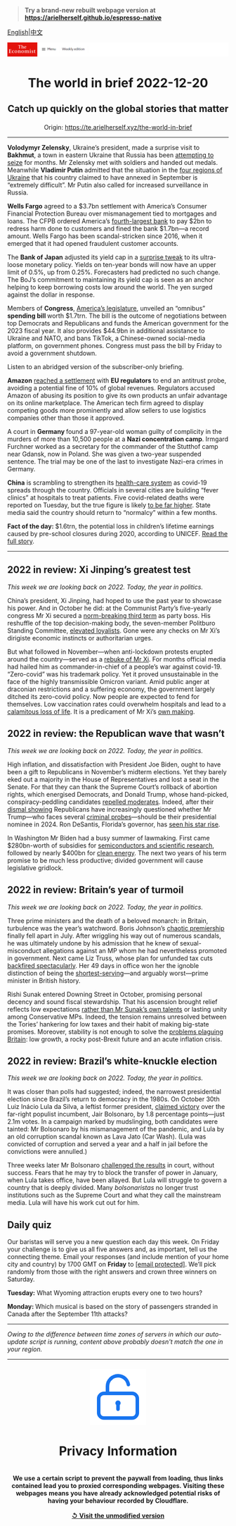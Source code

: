 > **Try a brand-new rebuilt webpage version at https://arielherself.github.io/espresso-native**

[English](https://github.com/arielherself/espresso/blob/main/README.md)|[中文](https://github-com.translate.goog/arielherself/espresso/blob/main/README.md?_x_tr_sl=en&_x_tr_tl=zh-CN&_x_tr_hl=zh-CN&_x_tr_pto=wapp)



![The Economist](menubar.png)

# <p align="center">The world in brief 2022-12-20</p>

## <p align="center">Catch up quickly on the global stories that matter</p>

<p align="center">Origin: <a href="https://te.arielherself.xyz/the-world-in-brief">https://te.arielherself.xyz/the-world-in-brief</a><hr>

<strong>Volodymyr Zelensky</strong>, Ukraine’s president, made a surprise visit to <strong>Bakhmut</strong>, a town in eastern Ukraine that Russia has been [attempting to seize](https://te.arielherself.xyz/europe/2022/12/06/russia-is-hurling-troops-at-the-tiny-ukrainian-town-of-bakhmut) for months. Mr Zelensky met with soldiers and handed out medals. Meanwhile <strong>Vladimir Putin</strong> admitted that the situation in the [four regions of Ukraine](https://te.arielherself.xyz/zaluzhny-transcript) that his country claimed to have annexed in September is “extremely difficult”. Mr Putin also called for increased surveillance in Russia.

<strong>Wells Fargo</strong> agreed to a $3.7bn settlement with America’s Consumer Financial Protection Bureau over mismanagement tied to mortgages and loans. The CFPB ordered America’s [fourth-largest bank](https://te.arielherself.xyz/finance-and-economics/2019/10/26/what-kind-of-bank-will-wells-fargo-be) to pay $2bn to redress harm done to customers and fined the bank $1.7bn—a record amount. Wells Fargo has been scandal-stricken since 2016, when it emerged that it had opened fraudulent customer accounts.

The <strong>Bank of Japan</strong> adjusted its yield cap in a [surprise tweak](https://te.arielherself.xyz/finance-and-economics/2022/12/20/the-bank-of-japan-shocks-investors) to its ultra-loose monetary policy. Yields on ten-year bonds will now have an upper limit of 0.5%, up from 0.25%. Forecasters had predicted no such change. The BoJ’s commitment to maintaining its yield cap is seen as an anchor helping to keep borrowing costs low around the world. The yen surged against the dollar in response.

Members of <strong>Congress</strong>, [America’s legislature](https://te.arielherself.xyz/leaders/2022/11/23/a-wish-list-of-centrist-proposals-for-the-lame-duck-congress), unveiled an “omnibus” <strong>spending bill </strong>worth $1.7trn. The bill is the outcome of negotiations between top Democrats and Republicans and funds the American government for the 2023 fiscal year. It also provides $44.9bn in additional assistance to Ukraine and NATO, and bans TikTok, a Chinese-owned social-media platform, on government phones. Congress must pass the bill by Friday to avoid a government shutdown. 

Listen to an abridged version of the subscriber-only briefing.

<strong>Amazon</strong> [reached a settlement](https://te.arielherself.xyz/europe/2022/09/01/is-the-eu-overreaching-with-new-digital-regulations) with <strong>EU regulators</strong> to end an antitrust probe, avoiding a potential fine of 10% of global revenues. Regulators accused Amazon of abusing its position to give its own products an unfair advantage on its online marketplace. The American tech firm agreed to display competing goods more prominently and allow sellers to use logistics companies other than those it approved.

A court in <strong>Germany </strong>found a 97-year-old woman guilty of complicity in the murders of more than 10,500 people at a <strong>Nazi concentration camp</strong>. Irmgard Furchner worked as a secretary for the commander of the Stutthof camp near Gdansk, now in Poland. She was given a two-year suspended sentence. The trial may be one of the last to investigate Nazi-era crimes in Germany. 

<strong>China</strong> is scrambling to strengthen its [health-care system](https://te.arielherself.xyz/china/2022/12/19/a-wave-of-covid-19-reveals-flaws-in-chinas-health-system) as covid-19 spreads through the country. Officials in several cities are building “fever clinics” at hospitals to treat patients. Five covid-related deaths were reported on Tuesday, but the true figure is likely [to be far higher](https://te.arielherself.xyz/china/2022/12/15/our-model-shows-that-chinas-covid-death-toll-could-be-massive). State media said the country should return to “normalcy” within a few months.

<strong>Fact of the day: </strong>$1.6trn, the potential loss in children’s lifetime earnings caused by pre-school closures during 2020, according to UNICEF. [Read the full story](https://te.arielherself.xyz/international/2022/12/15/the-pandemics-indirect-effects-on-small-children-could-last-a-lifetime).

----------

## 2022 in review: Xi Jinping’s greatest test

<em>This week we are looking back on 2022. Today, the year in politics.</em>

China’s president, Xi Jinping, had hoped to use the past year to showcase his power. And in October he did: at the Communist Party’s five-yearly congress Mr Xi secured a [norm-breaking third term](https://te.arielherself.xyz/china/2022/10/23/xi-jinping-leaves-no-doubt-who-is-in-charge-of-china) as party boss. His reshuffle of the top decision-making body, the seven-member Politburo Standing Committee, [elevated loyalists](https://te.arielherself.xyz/leaders/2022/10/27/for-xi-jinping-loyalty-trumps-ability). Gone were any checks on Mr Xi’s dirigiste economic instincts or authoritarian urges.

But what followed in November—when anti-lockdown protests erupted around the country—served as a [rebuke of Mr Xi](https://te.arielherself.xyz/briefing/2022/12/01/chinas-failing-covid-strategy-leaves-xi-jinping-with-no-good-options). For months official media had hailed him as commander-in-chief of a people’s war against covid-19. “Zero-covid” was his trademark policy. Yet it proved unsustainable in the face of the highly transmissible Omicron variant. Amid public anger at draconian restrictions and a suffering economy, the government largely ditched its zero-covid policy. Now people are expected to fend for themselves. Low vaccination rates could overwhelm hospitals and lead to a [calamitous loss of life](https://te.arielherself.xyz/china/2022/12/15/our-model-shows-that-chinas-covid-death-toll-could-be-massive). It is a predicament of Mr Xi’s [own making](https://te.arielherself.xyz/leaders/2022/12/01/xi-jinpings-zero-covid-policy-has-turned-a-health-crisis-into-a-political-one).

## 2022 in review: the Republican wave that wasn’t

<em>This week we are looking back on 2022. Today, the year in politics.</em>

High inflation, and dissatisfaction with President Joe Biden, ought to have been a gift to Republicans in November’s midterm elections. Yet they barely eked out a majority in the House of Representatives and lost a seat in the Senate. For that they can thank the Supreme Court’s rollback of abortion rights, which energised Democrats, and Donald Trump, whose hand-picked, conspiracy-peddling candidates [repelled moderates](https://te.arielherself.xyz/leaders/2022/11/10/after-the-midterms-america-and-its-democracy-look-stronger). Indeed, after their [dismal showing](https://te.arielherself.xyz/united-states/2022/11/10/a-republican-victory-will-be-much-smaller-than-democrats-feared) Republicans have increasingly questioned whether Mr Trump—who faces several [criminal probes](https://te.arielherself.xyz/the-economist-explains/2022/10/05/how-much-legal-jeopardy-is-donald-trump-in)—should be their presidential nominee in 2024. Ron DeSantis, Florida’s governor, has [seen his star rise](https://te.arielherself.xyz/united-states/2022/11/09/the-rise-of-ron-desanctimonious).

In Washington Mr Biden had a busy summer of lawmaking. First came $280bn-worth of subsidies for [semiconductors and scientific research](https://te.arielherself.xyz/united-states/2022/07/29/america-takes-on-china-with-a-giant-microchips-bill), followed by nearly $400bn for [clean energy](https://te.arielherself.xyz/united-states/2022/08/09/joe-bidens-signature-legislation-passes-the-senate-at-last). The next two years of his term promise to be much less productive; divided government will cause legislative gridlock.

## 2022 in review: Britain’s year of turmoil

<em>This week we are looking back on 2022. Today, the year in politics.</em>

Three prime ministers and the death of a beloved monarch: in Britain, turbulence was the year’s watchword. Boris Johnson’s [chaotic premiership](https://te.arielherself.xyz/leaders/2022/07/07/boris-johnson-should-go-immediately) finally fell apart in July. After wriggling his way out of numerous scandals, he was ultimately undone by his admission that he knew of sexual-misconduct allegations against an MP whom he had nevertheless promoted in government. Next came Liz Truss, whose plan for unfunded tax cuts [backfired spectacularly](https://te.arielherself.xyz/britain/2022/10/20/who-will-be-britains-next-leader). Her 49 days in office won her the ignoble distinction of being the [shortest-serving](https://te.arielherself.xyz/graphic-detail/2022/10/20/liz-truss-is-britains-shortest-serving-prime-minister)—and arguably worst—prime minister in British history.

Rishi Sunak entered Downing Street in October, promising personal decency and sound fiscal stewardship. That his ascension brought relief reflects low expectations [rather than Mr Sunak’s own talents](https://te.arielherself.xyz/britain/2022/10/25/rishi-sunaks-first-job-clearing-up-the-mess-he-helped-make) or lasting unity among Conservative MPs. Indeed, the tension remains unresolved between the Tories’ hankering for low taxes and their habit of making big-state promises. Moreover, stability is not enough to solve the [problems plaguing Britain](https://te.arielherself.xyz/leaders/2022/10/26/rishi-sunaks-promise-of-stability-is-a-low-bar-for-britain): low growth, a rocky post-Brexit future and an acute inflation crisis.

## 2022 in review: Brazil’s white-knuckle election

<em>This week we are looking back on 2022. Today, the year in politics.</em>

It was closer than polls had suggested; indeed, the narrowest presidential election since Brazil’s return to democracy in the 1980s. On October 30th Luiz Inácio Lula da Silva, a leftist former president, [claimed victory](https://te.arielherself.xyz/the-americas/2022/11/03/luiz-inacio-lula-da-silva-will-oversee-a-more-divided-brazil) over the far-right populist incumbent, Jair Bolsonaro, by 1.8 percentage points—just 2.1m votes. In a campaign marked by mudslinging, both candidates were tainted: Mr Bolsonaro by his mismanagement of the pandemic, and Lula by an old corruption scandal known as Lava Jato (Car Wash). (Lula was convicted of corruption and served a year and a half in jail before the convictions were annulled.)

Three weeks later Mr Bolsonaro [challenged the results](https://te.arielherself.xyz/the-americas/2022/11/23/jair-bolsonaros-challenge-to-brazils-election-was-rejected) in court, without success. Fears that he may try to block the transfer of power in January, when Lula takes office, have been allayed. But Lula will struggle to govern a country that is deeply divided. Many <em>bolsonaristas</em> no longer trust institutions such as the Supreme Court and what they call the mainstream media. Lula will have his work cut out for him.

## Daily quiz

Our baristas will serve you a new question each day this week. On Friday your challenge is to give us all five answers and, as important, tell us the connecting theme. Email your responses (and include mention of your home city and country) by 1700 GMT on <strong>Friday</strong> to [<span class="__cf_email__" data-cfemail="b7e6c2decdf2c4c7c5d2c4c4d8f7d2d4d8d9d8dadec4c399d4d8da">[email&#160;protected]</span>](https://mail.google.com/mail/?view=cm&amp;fs=1&amp;tf=1&amp;to=QuizEspresso@te.arielherself.xyz). We’ll pick randomly from those with the right answers and crown three winners on Saturday.

<strong>Tuesday:</strong> What Wyoming attraction erupts every one to two hours?

<strong>Monday: </strong>Which musical is based on the story of passengers stranded in Canada after the September 11th attacks?

----------

*Owing to the difference between time zones of servers in which our auto-update script is running, content above probably doesn't match the one in your region.*

|<br><div align="center"><img src="unlock.png" /><h1>Privacy Information</h1></div></br>We use a certain script to prevent the paywall from loading, thus links contained lead you to proxied corresponding webpages. Visiting these webpages means you have already acknowledged potential risks of having your behaviour recorded by Cloudflare.<br><br>[&#x21BA; Visit the unmodified version](README.raw.md)<br><br>|
|-----|
